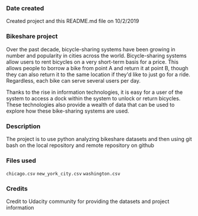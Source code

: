 ### Date created
Created project and this README.md file  on 10/2/2019

### Bikeshare project

Over the past decade, bicycle-sharing systems have been growing in number and popularity in cities across the world. Bicycle-sharing systems allow users to rent bicycles on a very short-term basis for a price. This allows people to borrow a bike from point A and return it at point B, though they can also return it to the same location if they'd like to just go for a ride. Regardless, each bike can serve several users per day.

Thanks to the rise in information technologies, it is easy for a user of the system to access a dock within the system to unlock or return bicycles. These technologies also provide a wealth of data that can be used to explore how these bike-sharing systems are used.

### Description
The project is to use python analyzing bikeshare datasets and then using
git bash on the local repository and remote repository on github

### Files used
`chicago.csv`
`new_york_city.csv`
`washington.csv`

### Credits
Credit to Udacity community for providing the datasets and project information 

